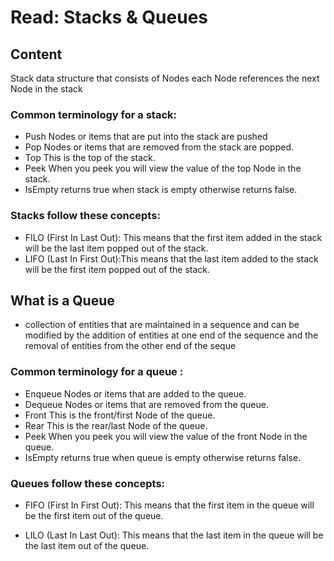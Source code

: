 # Read: Stacks & Queues

## Content

Stack data structure that consists of Nodes each Node references the next Node in the stack
### Common terminology for a stack:

  - Push Nodes or items that are put into the stack are pushed
  - Pop  Nodes or items that are removed from the stack are popped.
  - Top This is the top of the stack.
  - Peek  When you peek you will view the value of the top Node in the stack.
  - IsEmpty returns true when stack is empty otherwise returns false.
  
  ### Stacks follow these concepts:

  - FILO (First In Last Out): This means that the first item added in the stack will be the last item popped out of the stack.
  - LIFO (Last In First Out):This means that the last item added to the stack will be the first item popped out of the stack.

 ## What is a Queue

  - collection of entities that are maintained in a sequence and can be modified by the addition of entities at one end of the sequence and the removal of entities from the other end of the seque

  ### Common terminology for a queue :

  - Enqueue  Nodes or items that are added to the queue.
  - Dequeue  Nodes or items that are removed from the queue.
  - Front This is the front/first Node of the queue.
  - Rear  This is the rear/last Node of the queue.
  - Peek  When you peek you will view the value of the front Node in the queue.
  - IsEmpty  returns true when queue is empty otherwise returns false.

 ### Queues follow these concepts:

  - FIFO (First In First Out): This means that the first item in the queue will be the first item out of the queue.

  - LILO (Last In Last Out): This means that the last item in the queue will be the last item out of the queue.
